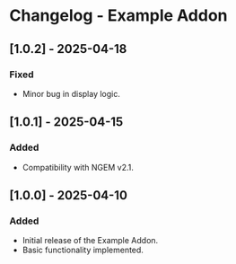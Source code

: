# Changelog - Example Addon

## [1.0.2] - 2025-04-18
### Fixed
- Minor bug in display logic.

## [1.0.1] - 2025-04-15
### Added
- Compatibility with NGEM v2.1.

## [1.0.0] - 2025-04-10
### Added
- Initial release of the Example Addon.
- Basic functionality implemented.
